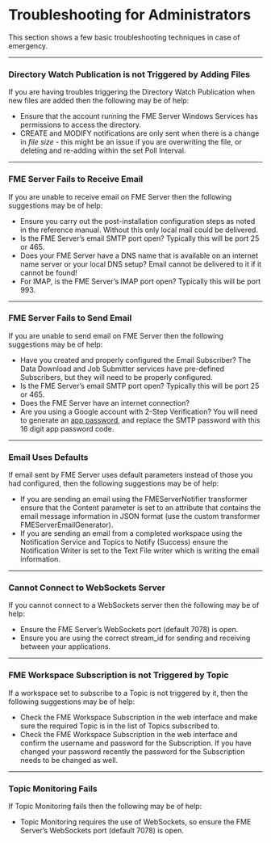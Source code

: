 # Troubleshooting for Administrators

This section shows a few basic troubleshooting techniques in case of emergency.

---

### Directory Watch Publication is not Triggered by Adding Files ###

If you are having troubles triggering the Directory Watch Publication when new files are added then the following may be of help:

- Ensure that the account running the FME Server Windows Services has permissions to access the directory.
- CREATE and MODIFY notifications are only sent when there is a change in *file size* - this might be an issue if you are overwriting the file, or deleting and re-adding within the set Poll Interval.

---

### FME Server Fails to Receive Email ###

If you are unable to receive email on FME Server then the following suggestions may be of help:

- Ensure you carry out the post-installation configuration steps as noted in the reference manual. Without this only local mail could be delivered.
- Is the FME Server’s email SMTP port open? Typically this will be port 25 or 465.
- Does your FME Server have a DNS name that is available on an internet name server or your local DNS setup? Email cannot be delivered to it if it cannot be found!
- For IMAP, is the FME Server’s IMAP port open? Typically this will be port 993.

---

### FME Server Fails to Send Email ###

If you are unable to send email on FME Server then the following suggestions may be of help:

- Have you created and properly configured the Email Subscriber? The Data Download and Job Submitter services have pre-defined Subscribers, but they will need to be properly configured.
- Is the FME Server’s email SMTP port open? Typically this will be port 25 or 465.
- Does the FME Server have an internet connection?
- Are you using a Google account with 2-Step Verification? You will need to generate an [app password](https://support.google.com/accounts/answer/185833?hl=en), and replace the SMTP password with this 16 digit app password code.

---

### Email Uses Defaults ###

If email sent by FME Server uses default parameters instead of those you had configured, then the following suggestions may be of help:

- If you are sending an email using the FMEServerNotifier transformer ensure that the Content parameter is set to an attribute that contains the email message information in JSON format (use the custom transformer FMEServerEmailGenerator).
- If you are sending an email from a completed workspace using the Notification Service and Topics to Notify (Success) ensure the Notification Writer is set to the Text File writer which is writing the email information.

---

### Cannot Connect to WebSockets Server ###

If you cannot connect to a WebSockets server then the following may be of help:

- Ensure the FME Server’s WebSockets port (default 7078) is open.
- Ensure you are using the correct stream_id for sending and receiving between your applications.

---

### FME Workspace Subscription is not Triggered by Topic ###

If a workspace set to subscribe to a Topic is not triggered by it, then the following suggestions may
be of help:

- Check the FME Workspace Subscription in the web interface and make sure the required Topic is in the list of Topics subscribed to.
- Check the FME Workspace Subscription in the web interface and confirm the username and password for the Subscription. If you have changed your password recently the password for the Subscription needs to be changed as well.

---

### Topic Monitoring Fails ###

If Topic Monitoring fails then the following may be of help:

- Topic Monitoring requires the use of WebSockets, so ensure the FME Server’s WebSockets port (default 7078) is open.

